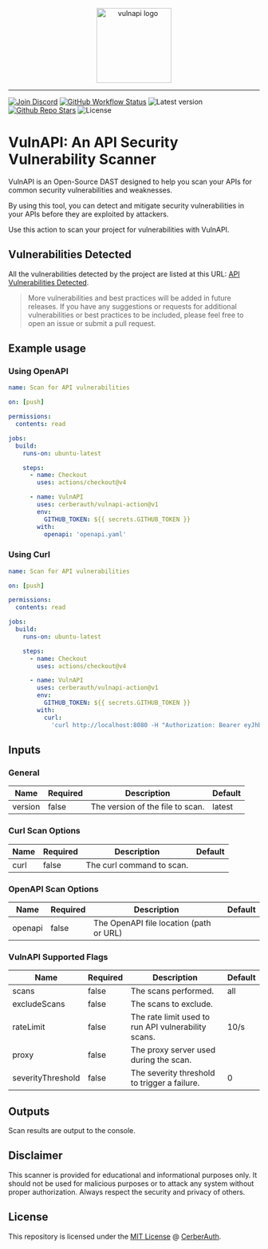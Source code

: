 <p align="center">
    <img src="https://vulnapi.cerberauth.com/logo-ascii-text-art.png" height="150" alt="vulnapi logo">
</p>

---

[![Join Discord](https://img.shields.io/discord/1242773130137833493?label=Discord&style=for-the-badge)](https://vulnapi.cerberauth.com/discord)
[![GitHub Workflow Status](https://img.shields.io/github/actions/workflow/status/cerberauth/vulnapi/ci.yml?branch=main&label=core%20build&style=for-the-badge)](https://github.com/cerberauth/vulnapi/actions/workflows/ci.yml)
![Latest version](https://img.shields.io/github/v/release/cerberauth/vulnapi?sort=semver&style=for-the-badge)
[![Github Repo Stars](https://img.shields.io/github/stars/cerberauth/vulnapi?style=for-the-badge)](https://github.com/cerberauth/vulnapi)
![License](https://img.shields.io/github/license/cerberauth/vulnapi?style=for-the-badge)

# VulnAPI: An API Security Vulnerability Scanner

VulnAPI is an Open-Source DAST designed to help you scan your APIs for common
security vulnerabilities and weaknesses.

By using this tool, you can detect and mitigate security vulnerabilities in your
APIs before they are exploited by attackers.

<!-- ![Demo](demo.gif) -->

Use this action to scan your project for vulnerabilities with VulnAPI.

## Vulnerabilities Detected

All the vulnerabilities detected by the project are listed at this URL:
[API Vulnerabilities Detected](https://vulnapi.cerberauth.com/docs/vulnerabilities?utm_source=github&utm_medium=readme).

> More vulnerabilities and best practices will be added in future releases. If
> you have any suggestions or requests for additional vulnerabilities or best
> practices to be included, please feel free to open an issue or submit a pull
> request.

## Example usage

### Using OpenAPI

```yaml
name: Scan for API vulnerabilities

on: [push]

permissions:
  contents: read

jobs:
  build:
    runs-on: ubuntu-latest

    steps:
      - name: Checkout
        uses: actions/checkout@v4

      - name: VulnAPI
        uses: cerberauth/vulnapi-action@v1
        env:
          GITHUB_TOKEN: ${{ secrets.GITHUB_TOKEN }}
        with:
          openapi: 'openapi.yaml'
```

### Using Curl

```yaml
name: Scan for API vulnerabilities

on: [push]

permissions:
  contents: read

jobs:
  build:
    runs-on: ubuntu-latest

    steps:
      - name: Checkout
        uses: actions/checkout@v4

      - name: VulnAPI
        uses: cerberauth/vulnapi-action@v1
        env:
          GITHUB_TOKEN: ${{ secrets.GITHUB_TOKEN }}
        with:
          curl:
            'curl http://localhost:8080 -H "Authorization: Bearer eyJhbGci..."'
```

## Inputs

### General

| Name    | Required | Description                      | Default |
| ------- | -------- | -------------------------------- | ------- |
| version | false    | The version of the file to scan. | latest  |

### Curl Scan Options

| Name | Required | Description               | Default |
| ---- | -------- | ------------------------- | ------- |
| curl | false    | The curl command to scan. |         |

### OpenAPI Scan Options

| Name    | Required | Description                             | Default |
| ------- | -------- | --------------------------------------- | ------- |
| openapi | false    | The OpenAPI file location (path or URL) |         |

### VulnAPI Supported Flags

| Name              | Required | Description                                         | Default |
| ----------------- | -------- | --------------------------------------------------- | ------- |
| scans             | false    | The scans performed.                                | all     |
| excludeScans      | false    | The scans to exclude.                               |         |
| rateLimit         | false    | The rate limit used to run API vulnerability scans. | 10/s    |
| proxy             | false    | The proxy server used during the scan.              |         |
| severityThreshold | false    | The severity threshold to trigger a failure.        | 0       |

## Outputs

Scan results are output to the console.

## Disclaimer

This scanner is provided for educational and informational purposes only. It
should not be used for malicious purposes or to attack any system without proper
authorization. Always respect the security and privacy of others.

## License

This repository is licensed under the
[MIT License](https://github.com/cerberauth/vulnapi-action/blob/main/LICENSE) @
[CerberAuth](https://www.cerberauth.com/).
